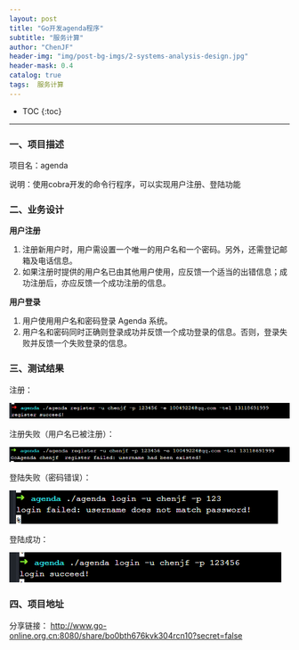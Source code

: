 ```yaml
---
layout: post  
title: "Go开发agenda程序"  
subtitle: "服务计算"  
author: "ChenJF"  
header-img: "img/post-bg-imgs/2-systems-analysis-design.jpg"  
header-mask: 0.4  
catalog: true
tags:  服务计算
---
```


* TOC
{:toc}
---

### 一、项目描述

项目名：agenda

说明：使用cobra开发的命令行程序，可以实现用户注册、登陆功能



### 二、业务设计

**用户注册**

1. 注册新用户时，用户需设置一个唯一的用户名和一个密码。另外，还需登记邮箱及电话信息。
2. 如果注册时提供的用户名已由其他用户使用，应反馈一个适当的出错信息；成功注册后，亦应反馈一个成功注册的信息。

**用户登录**

1. 用户使用用户名和密码登录 Agenda 系统。
2. 用户名和密码同时正确则登录成功并反馈一个成功登录的信息。否则，登录失败并反馈一个失败登录的信息。

### 三、测试结果

注册：

![1](https://raw.githubusercontent.com/Chenjiff/Chenjiff.github.io/master/img/in-post/SC/h7/1.png)

注册失败（用户名已被注册）：

![1](https://raw.githubusercontent.com/Chenjiff/Chenjiff.github.io/master/img/in-post/SC/h7/2.png)

登陆失败（密码错误）：

![1](https://raw.githubusercontent.com/Chenjiff/Chenjiff.github.io/master/img/in-post/SC/h7/3.png)

登陆成功：

![1](https://raw.githubusercontent.com/Chenjiff/Chenjiff.github.io/master/img/in-post/SC/h7/4.png)



### 四、项目地址

分享链接： http://www.go-online.org.cn:8080/share/bo0bth676kvk304rcn10?secret=false